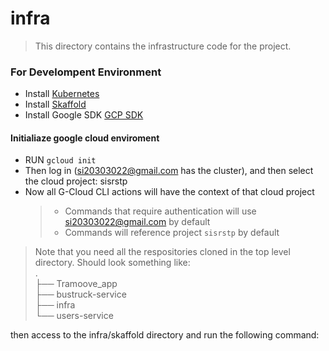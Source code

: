 # infra

> This directory contains the infrastructure code for the project.

### For Develompent Environment

- Install [Kubernetes](https://kubernetes.io/docs/tasks/tools/install-kubectl/)  
- Install [Skaffold](https://skaffold.dev/docs/install/)  
- Install Google SDK [GCP SDK](https://cloud.google.com/sdk/docs/install-sdk?_gl=1*43q58c*_up*MQ..&gclid=Cj0KCQjw8J6wBhDXARIsAPo7QA-wvvz1rePfCbkRB2nnUyZnHX-GbWDblDt9Ycn8skd7URstqGG5bUUaAlGJEALw_wcB&gclsrc=aw.ds&hl=es-419#deb)  

#### Initialiaze google cloud enviroment
- RUN ``` gcloud init ```
- Then log in (si20303022@gmail.com has the cluster), and then select the cloud project: sisrstp
- Now all G-Cloud CLI actions will have the context of that cloud project  
  > * Commands that require authentication will use si20303022@gmail.com by default  
  > * Commands will reference project `sisrstp` by default  

>  Note that you need all the respositories cloned in the top level directory.
> Should look something like:  
>  .  
> ├── Tramoove_app  
> ├── bustruck-service  
> ├── infra  
> └── users-service  

then access to the infra/skaffold directory and run the following command:

```bash

```
